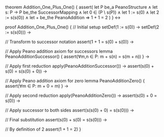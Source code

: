 theorem Addition_One_Plus_One() {
  assert(
    let P be_a PeanoStructure ∧
    let s: P → P be_the SuccessorMapping ∧
    let 0 ∈ (P \ s(P)) ∧
    let 1 := s(0) ∧
    let 2 := s(s(0)) ∧
    let + be_the PeanoAddition
    ⇒ 1 + 1 = 2
  )
} ↔

proof Addition_One_Plus_One() {
  // Initial setup
  setDef(1 := s(0)) →
  setDef(2 := s(s(0))) →
  
  // Transform to successor notation
  assert(1 + 1 = s(0) + s(0)) →
  
  // Apply Peano addition axiom for successors
  lemma PeanoAdditionSuccessor() {
    assert(∀m,n ∈ P: m + s(n) = s(m + n))
  } →
  
  // Apply first reduction
  apply(PeanoAdditionSuccessor()) →
  assert(s(0) + s(0) = s(s(0) + 0)) →
  
  // Apply Peano addition axiom for zero
  lemma PeanoAdditionZero() {
    assert(∀m ∈ P: m + 0 = m)
  } →
  
  // Apply second reduction
  apply(PeanoAdditionZero()) →
  assert(s(0) + 0 = s(0)) →
  
  // Apply successor to both sides
  assert(s(s(0) + 0) = s(s(0))) →
  
  // Final substitution
  assert(s(0) + s(0) = s(s(0))) →
  
  // By definition of 2
  assert(1 + 1 = 2)
}